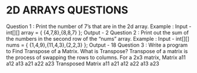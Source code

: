 # 2D ARRAYS QUESTIONS
Question 1 : Print the number of 7’s that are in the 2d array.
Example :
Input - int[][] array = { {4,7,8},{8,8,7} };
Output - 2
Question 2 : Print out the sum of the numbers in the second row of the “nums” array.
Example :
Input - int[][] nums = { {1,4,9},{11,4,3},{2,2,3} };
Output - 18
Question 3 : Write a program to Find Transpose of a Matrix.
What is Transpose?
Transpose of a matrix is the process of swapping the rows to columns. For a 2x3 matrix,
Matrix
a11 a12 a13
a21 a22 a23
Transposed Matrix
a11 a21
a12 a22
a13 a23